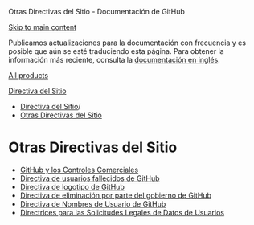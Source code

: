 Otras Directivas del Sitio - Documentación de GitHub

[Skip to main content](#main-content)

Publicamos actualizaciones para la documentación con frecuencia y es posible que aún se esté traduciendo esta página. Para obtener la información más reciente, consulta la [documentación en inglés](/en).

[All products](/es)

[Directiva del Sitio](/es/site-policy)

* [Directiva del Sitio](/es/site-policy)/
* [Otras Directivas del Sitio](/es/site-policy/other-site-policies)

Otras Directivas del Sitio
==========

* [GitHub y los Controles Comerciales](/es/site-policy/other-site-policies/github-and-trade-controls)
* [Directiva de usuarios fallecidos de GitHub](/es/site-policy/other-site-policies/github-deceased-user-policy)
* [Directiva de logotipo de GitHub](/es/site-policy/other-site-policies/github-logo-policy)
* [Directiva de eliminación por parte del gobierno de GitHub](/es/site-policy/other-site-policies/github-government-takedown-policy)
* [Directiva de Nombres de Usuario de GitHub](/es/site-policy/other-site-policies/github-username-policy)
* [Directrices para las Solicitudes Legales de Datos de Usuarios](/es/site-policy/other-site-policies/guidelines-for-legal-requests-of-user-data)
